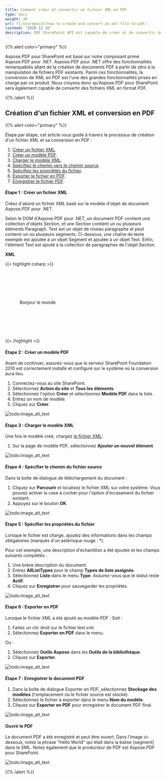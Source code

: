 ```yaml
---
title: Comment créer et convertir un fichier XML en PDF
type: docs
weight: 30
url: fr/sharepoint/how-to-create-and-convert-an-xml-file-to-pdf/
lastmod: "2020-12-16"
description: PDF SharePoint API est capable de créer et de convertir des fichiers XML en format PDF.
---
```


{{% alert color="primary" %}}

Aspose.PDF pour SharePoint est basé sur notre composant primé Aspose.PDF pour .NET. Aspose.PDF pour .NET offre des fonctionnalités remarquables allant de la création de documents PDF à partir de zéro à la manipulation de fichiers PDF existants. Parmi ces fonctionnalités, la conversion de XML en PDF est l'une des grandes fonctionnalités prises en charge par ce produit. Nous croyons donc qu'Aspose.PDF pour SharePoint sera également capable de convertir des fichiers XML en format PDF.

{{% /alert %}}

## **Création d'un fichier XML et conversion en PDF**

{{% alert color="primary" %}}

Étape par étape, cet article vous guide à travers le processus de création d'un fichier XML et sa conversion en PDF :
1. [Créer un fichier XML](/pdf/sharepoint/how-to-create-and-convert-an-xml-file-to-pdf/#step-1-create-xml-file).
2. [Créer un modèle PDF](/pdf/sharepoint/how-to-create-and-convert-an-xml-file-to-pdf/#step-2-create-pdf-template).
3. [Charger le modèle XML](/pdf/sharepoint/how-to-create-and-convert-an-xml-file-to-pdf/#step-3-load-xml-template).
4. [Spécifiez le chemin vers le chemin source](/pdf/sharepoint/how-to-create-and-convert-an-xml-file-to-pdf/#step-4-specify-source-file-path).
5. [Spécifiez les propriétés du fichier](/pdf/sharepoint/how-to-create-and-convert-an-xml-file-to-pdf/#step-5-specify-file-properties).
6. [Exporter le fichier en PDF](/pdf/sharepoint/how-to-create-and-convert-an-xml-file-to-pdf/#step-6-export-to-pdf).
7. [Enregistrer le fichier PDF](/pdf/sharepoint/how-to-create-and-convert-an-xml-file-to-pdf/#step-7-save-pdf-document).
#### **Étape 1 : Créer un fichier XML**
Créez d'abord un fichier XML basé sur le modèle d'objet de document Aspose.PDF pour .NET.

Selon le DOM d'Aspose.PDF pour .NET, un document PDF contient une collection d'objets Section, et une Section contient un ou plusieurs éléments Paragraph.
 Text est un objet de niveau paragraphe et peut contenir un ou plusieurs segments. Ci-dessous, une chaîne de texte exemple est ajoutée à un objet Segment et ajoutée à un objet Text. Enfin, l'élément Text est ajouté à la collection de paragraphes de l'objet Section.

**XML**

{{< highlight csharp >}}



<?xml version="1.0" encoding="utf-8" ?>

  <Pdf xmlns="Aspose.PDF">

   <Section>

    <Text>

            <Segment>Bonjour le monde</Segment>

    </Text>

   </Section>

  </Pdf>



{{< /highlight >}}
#### **Étape 2 : Créer un modèle PDF**
Avant de continuer, assurez-vous que le serveur SharePoint Foundation 2010 est correctement installé et configuré sur le système où la conversion aura lieu.

1. Connectez-vous au site SharePoint.
1. Sélectionnez **Action du site** et **Tous les éléments**.
1. Sélectionnez l'option **Créer** et sélectionnez **Modèle PDF** dans la liste.
1. Entrez un nom de modèle.
1. Cliquez sur **Créer**.




![todo:image_alt_text](how-to-create-and-convert-an-xml-file-to-pdf_1.png)
#### **Étape 3 : Charger le modèle XML**

Une fois le modèle créé, chargez [le fichier XML](/pdf/sharepoint/how-to-create-and-convert-an-xml-file-to-pdf/):
1. Sur la page de modèle PDF, sélectionnez **Ajouter un nouvel élément**.

![todo:image_alt_text](how-to-create-and-convert-an-xml-file-to-pdf_2.png)
#### **Étape 4 : Spécifier le chemin du fichier source**
Dans la boîte de dialogue de téléchargement du document :

1. Cliquez sur **Parcourir** et localisez le fichier XML sur votre système. Vous pouvez activer la case à cocher pour l'option d'écrasement du fichier existant.
1. Appuyez sur le bouton **OK**.

![todo:image_alt_text](how-to-create-and-convert-an-xml-file-to-pdf_3.png)
#### **Étape 5 : Spécifier les propriétés du fichier**
Lorsque le fichier est chargé, ajoutez des informations dans les champs obligatoires (marqués d'un astérisque rouge : *).

Pour cet exemple, une description d'échantillon a été ajoutée et les champs suivants complétés :

1. Une brève description du document.
1. Entrez **AllListTypes** pour le champ **Types de liste assignés**.
1. Sélectionnez **Liste** dans le menu **Type**.
   Assurez-vous que le statut reste **Actif**.
1. Cliquez sur **Enregistrer** pour sauvegarder les propriétés.

![todo:image_alt_text](how-to-create-and-convert-an-xml-file-to-pdf_4.png)
#### **Étape 6 : Exporter en PDF**

Lorsque le fichier XML a été ajouté au modèle PDF :
Soit :

1. Faites un clic droit sur le fichier test.xml.
1. Sélectionnez **Exporter en PDF** dans le menu.

Ou :

1. Sélectionnez **Outils Aspose** dans les **Outils de la bibliothèque**.
1. Cliquez sur **Exporter**.




![todo:image_alt_text](how-to-create-and-convert-an-xml-file-to-pdf_5.png)
#### **Étape 7 : Enregistrer le document PDF**
1. Dans la boîte de dialogue Exporter en PDF, sélectionnez **Stockage des modèles** (l'emplacement où le fichier source est stocké).
1. Sélectionnez le fichier à exporter dans le menu **Nom du modèle**.
1. Cliquez sur **Exporter en PDF** pour enregistrer le document PDF final.




![todo:image_alt_text](how-to-create-and-convert-an-xml-file-to-pdf_6.png)
#### **Ouvrir le PDF**
Le document PDF a été enregistré et peut être ouvert. Dans l'image ci-dessous, notez la phrase "Hello World" qui était dans la balise {segment] dans le XML. Notez également que le producteur de PDF est Aspose.PDF pour SharePoint.




![todo:image_alt_text](how-to-create-and-convert-an-xml-file-to-pdf_7.png)

{{% /alert %}}
